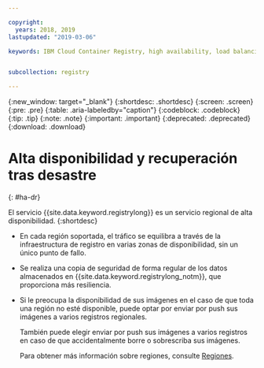 ```yaml
---

copyright:
  years: 2018, 2019
lastupdated: "2019-03-06"

keywords: IBM Cloud Container Registry, high availability, load balancing, back ups, 


subcollection: registry

---
```


{:new_window: target="_blank"}
{:shortdesc: .shortdesc}
{:screen: .screen}
{:pre: .pre}
{:table: .aria-labeledby="caption"}
{:codeblock: .codeblock}
{:tip: .tip}
{:note: .note}
{:important: .important}
{:deprecated: .deprecated}
{:download: .download}

# Alta disponibilidad y recuperación tras desastre
{: #ha-dr}

El servicio {{site.data.keyword.registrylong}} es un servicio regional de alta disponibilidad.
{:shortdesc}

* En cada región soportada, el tráfico se equilibra a través de la infraestructura de registro en varias zonas de disponibilidad, sin un único punto de fallo.

* Se realiza una copia de seguridad de forma regular de los datos almacenados en {{site.data.keyword.registrylong_notm}}, que proporciona más resiliencia.

* Si le preocupa la disponibilidad de sus imágenes en el caso de que toda una región no esté disponible, puede optar por enviar por push sus imágenes a varios registros regionales.
  
  También puede elegir enviar por push sus imágenes a varios registros en caso de que accidentalmente borre o sobrescriba sus imágenes.

  Para obtener más información sobre regiones, consulte [Regiones](/docs/services/Registry?topic=registry-registry_overview#registry_regions).
